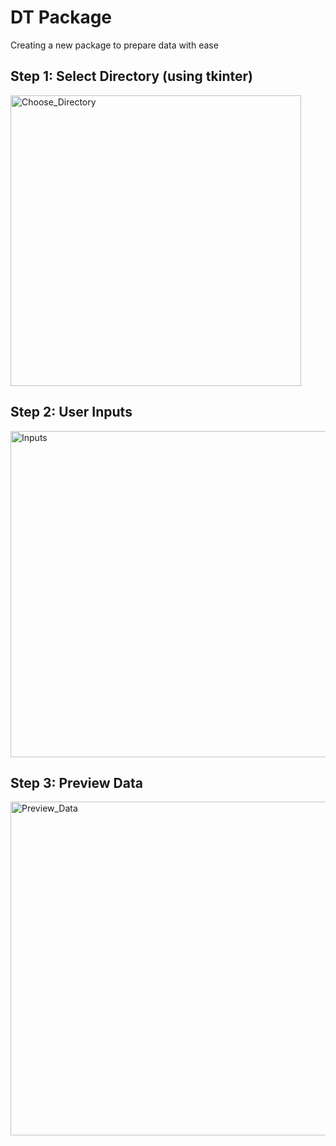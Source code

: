 # DT Package
Creating a new package to prepare data with ease

## Step 1: Select Directory (using tkinter)
<img width="465" alt="Choose_Directory" src="https://user-images.githubusercontent.com/8343210/72953549-785bde80-3dd0-11ea-9fd3-a6767521503c.png">

## Step 2: User Inputs
<img width="522" alt="Inputs" src="https://user-images.githubusercontent.com/8343210/72953627-b48f3f00-3dd0-11ea-8449-ee44c078e33b.png">

## Step 3: Preview Data
<img width="534" alt="Preview_Data" src="https://user-images.githubusercontent.com/8343210/72953866-7d6d5d80-3dd1-11ea-8e2e-67a4924105fc.PNG">
